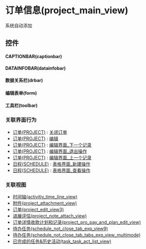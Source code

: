 # 订单信息(project_main_view)  <!-- {docsify-ignore-all} -->


系统自动添加



## 控件
#### CAPTIONBAR(captionbar)
#### DATAINFOBAR(datainfobar)
#### 数据关系栏(drbar)
#### 编辑表单(form)
#### 工具栏(toolbar)


### 关联界面行为
  * [订单(PROJECT)](module/crm/project) : [关闭订单](module/crm/project#界面行为)
  * [订单(PROJECT)](module/crm/project) : [编辑](module/crm/project#界面行为)
  * [订单(PROJECT)](module/crm/project) : [编辑界面_下一个记录](module/crm/project#界面行为)
  * [订单(PROJECT)](module/crm/project) : [编辑界面_退出操作](module/crm/project#界面行为)
  * [订单(PROJECT)](module/crm/project) : [编辑界面_上一个记录](module/crm/project#界面行为)
  * [日程(SCHEDULE)](module/crm/schedule) : [表格界面_新建操作](module/crm/schedule#界面行为)
  * [日程(SCHEDULE)](module/crm/schedule) : [表格界面_查看操作](module/crm/schedule#界面行为)

### 关联视图
  * [时间轴(activitiy_time_line_view)](app/view/activitiy_time_line_view)
  * [附件(project_attachment_view)](app/view/project_attachment_view)
  * [订单(project_edit_view3)](app/view/project_edit_view3)
  * [进展评估(project_note_attach_view)](app/view/project_note_attach_view)
  * [订单详情收款计划和记录(project_pro_pay_and_plan_edit_view)](app/view/project_pro_pay_and_plan_edit_view)
  * [待办任务(schedule_not_close_tab_exp_view9)](app/view/schedule_not_close_tab_exp_view9)
  * [待办任务(schedule_not_close_tab_tabs_exp_view_multimode)](app/view/schedule_not_close_tab_tabs_exp_view_multimode)
  * [已完成的任务&历史活动(task_task_act_list_view)](app/view/task_task_act_list_view)

<script>
 const { createApp } = Vue
  createApp({
    data() {
      return {

      }
    }
  }).use(ElementPlus).mount('#app')
</script>